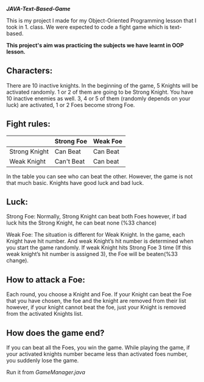 ***JAVA-Text-Based-Game***

This is my project I made for my Object-Oriented Programming lesson that I took in 1. class. We were expected to code a fight game which is text-based.

**This project's aim was practicing the subjects we have learnt in OOP lesson.**

## Characters:
There are 10 inactive knights. In the beginning of the game, 5 Knights will be activated randomly. 1 or 2 of them are going to be Strong Knight.
You have 10 inactive enemies as well. 3, 4 or 5 of them (randomly depends on your luck) are activated, 1 or 2 Foes become strong Foe.

## Fight rules:
|               | Strong Foe | Weak Foe |
| ------------- | ---------- | -------- |   
| Strong Knight | Can Beat   |   Can Beat      |
| Weak Knight   | Can't Beat   |  Can beat   |

In the table you can see who can beat the other. However, the game is not that much basic. Knights have good luck and bad luck.

## Luck:
Strong Foe: Normally, Strong Knight can beat both Foes however, if bad luck hits the Strong Knight, he can beat none (%33 chance)

Weak Foe: The situation is different for Weak Knight. In the game, each Knight have hit number. 
And weak Knight’s hit number is determined when you start the game randomly. If weak Knight hits Strong Foe 3 time (If this weak knight’s hit number is assigned 3), the Foe will be beaten(%33 change).

## How to attack a Foe:
Each round, you choose a Knight and Foe. If your Knight can beat the Foe that you have chosen, the foe and the knight are removed from their list however, if your knight cannot beat the foe, just your Knight is removed from the activated Knights list.

## How does the game end?
If you can beat all the Foes, you win the game. While playing the game, if your activated knights number became less than activated foes number, you suddenly lose the game.

Run it from *GameManager.java*
